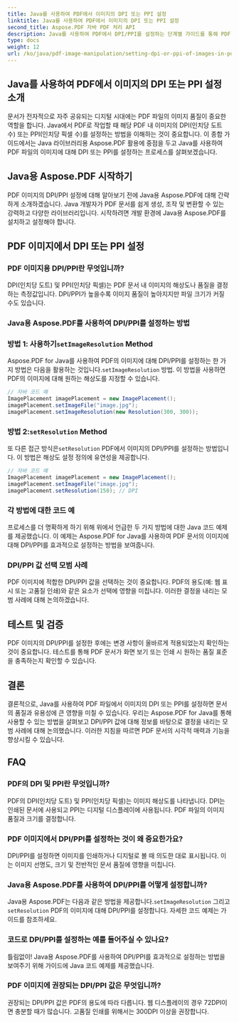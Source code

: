 ```yaml
---
title: Java를 사용하여 PDF에서 이미지의 DPI 또는 PPI 설정
linktitle: Java를 사용하여 PDF에서 이미지의 DPI 또는 PPI 설정
second_title: Aspose.PDF 자바 PDF 처리 API
description: Java를 사용하여 PDF에서 DPI/PPI를 설정하는 단계별 가이드를 통해 PDF 이미지 품질을 최적화하세요. 인쇄 및 디지털 디스플레이를 위해 문서를 향상시키는 방법을 알아보세요.
type: docs
weight: 12
url: /ko/java/pdf-image-manipulation/setting-dpi-or-ppi-of-images-in-pdf-using-java/
---
```


## Java를 사용하여 PDF에서 이미지의 DPI 또는 PPI 설정 소개

문서가 전자적으로 자주 공유되는 디지털 시대에는 PDF 파일의 이미지 품질이 중요한 역할을 합니다. Java에서 PDF로 작업할 때 해당 PDF 내 이미지의 DPI(인치당 도트 수) 또는 PPI(인치당 픽셀 수)를 설정하는 방법을 이해하는 것이 중요합니다. 이 종합 가이드에서는 Java 라이브러리용 Aspose.PDF 활용에 중점을 두고 Java를 사용하여 PDF 파일의 이미지에 대해 DPI 또는 PPI를 설정하는 프로세스를 살펴보겠습니다.

## Java용 Aspose.PDF 시작하기

PDF 이미지의 DPI/PPI 설정에 대해 알아보기 전에 Java용 Aspose.PDF에 대해 간략하게 소개하겠습니다. Java 개발자가 PDF 문서를 쉽게 생성, 조작 및 변환할 수 있는 강력하고 다양한 라이브러리입니다. 시작하려면 개발 환경에 Java용 Aspose.PDF를 설치하고 설정해야 합니다.

## PDF 이미지에서 DPI 또는 PPI 설정

### PDF 이미지용 DPI/PPI란 무엇입니까?

DPI(인치당 도트) 및 PPI(인치당 픽셀)는 PDF 문서 내 이미지의 해상도나 품질을 결정하는 측정값입니다. DPI/PPI가 높을수록 이미지 품질이 높아지지만 파일 크기가 커질 수도 있습니다.

### Java용 Aspose.PDF를 사용하여 DPI/PPI를 설정하는 방법

###  방법 1: 사용하기`setImageResolution` Method

 Aspose.PDF for Java를 사용하여 PDF의 이미지에 대해 DPI/PPI를 설정하는 한 가지 방법은 다음을 활용하는 것입니다.`setImageResolution` 방법. 이 방법을 사용하면 PDF의 이미지에 대해 원하는 해상도를 지정할 수 있습니다.

```java
// 자바 코드 예
ImagePlacement imagePlacement = new ImagePlacement();
imagePlacement.setImageFile("image.jpg");
imagePlacement.setImageResolution(new Resolution(300, 300));
```

###  방법 2:`setResolution` Method

 또 다른 접근 방식은`setResolution` PDF에서 이미지의 DPI/PPI를 설정하는 방법입니다. 이 방법은 해상도 설정 정의에 유연성을 제공합니다.

```java
// 자바 코드 예
ImagePlacement imagePlacement = new ImagePlacement();
imagePlacement.setImageFile("image.jpg");
imagePlacement.setResolution(150); // DPI
```

### 각 방법에 대한 코드 예

프로세스를 더 명확하게 하기 위해 위에서 언급한 두 가지 방법에 대한 Java 코드 예제를 제공했습니다. 이 예제는 Aspose.PDF for Java를 사용하여 PDF 문서의 이미지에 대해 DPI/PPI를 효과적으로 설정하는 방법을 보여줍니다.

### DPI/PPI 값 선택 모범 사례

PDF 이미지에 적합한 DPI/PPI 값을 선택하는 것이 중요합니다. PDF의 용도(예: 웹 표시 또는 고품질 인쇄)와 같은 요소가 선택에 영향을 미칩니다. 이러한 결정을 내리는 모범 사례에 대해 논의하겠습니다.

## 테스트 및 검증

PDF 이미지의 DPI/PPI를 설정한 후에는 변경 사항이 올바르게 적용되었는지 확인하는 것이 중요합니다. 테스트를 통해 PDF 문서가 화면 보기 또는 인쇄 시 원하는 품질 표준을 충족하는지 확인할 수 있습니다.

## 결론

결론적으로, Java를 사용하여 PDF 파일에서 이미지의 DPI 또는 PPI를 설정하면 문서의 품질과 유용성에 큰 영향을 미칠 수 있습니다. 우리는 Aspose.PDF for Java를 통해 사용할 수 있는 방법을 살펴보고 DPI/PPI 값에 대해 정보를 바탕으로 결정을 내리는 모범 사례에 대해 논의했습니다. 이러한 지침을 따르면 PDF 문서의 시각적 매력과 기능을 향상시킬 수 있습니다.

## FAQ

### PDF의 DPI 및 PPI란 무엇입니까?

PDF의 DPI(인치당 도트) 및 PPI(인치당 픽셀)는 이미지 해상도를 나타냅니다. DPI는 인쇄된 문서에 사용되고 PPI는 디지털 디스플레이에 사용됩니다. PDF 파일의 이미지 품질과 크기를 결정합니다.

### PDF 이미지에서 DPI/PPI를 설정하는 것이 왜 중요한가요?

DPI/PPI를 설정하면 이미지를 인쇄하거나 디지털로 볼 때 의도한 대로 표시됩니다. 이는 이미지 선명도, 크기 및 전반적인 문서 품질에 영향을 미칩니다.

### Java용 Aspose.PDF를 사용하여 DPI/PPI를 어떻게 설정합니까?

 Java용 Aspose.PDF는 다음과 같은 방법을 제공합니다.`setImageResolution` 그리고`setResolution` PDF의 이미지에 대해 DPI/PPI를 설정합니다. 자세한 코드 예제는 가이드를 참조하세요.

### 코드로 DPI/PPI를 설정하는 예를 들어주실 수 있나요?

틀림없이! Java용 Aspose.PDF를 사용하여 DPI/PPI를 효과적으로 설정하는 방법을 보여주기 위해 가이드에 Java 코드 예제를 제공했습니다.

### PDF 이미지에 권장되는 DPI/PPI 값은 무엇입니까?

권장되는 DPI/PPI 값은 PDF의 용도에 따라 다릅니다. 웹 디스플레이의 경우 72DPI이면 충분할 때가 많습니다. 고품질 인쇄를 위해서는 300DPI 이상을 권장합니다.